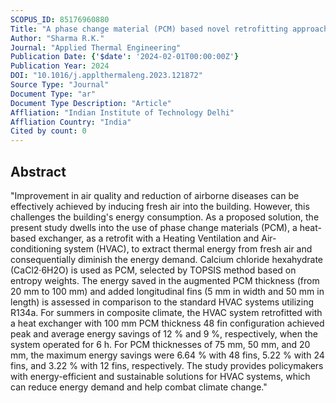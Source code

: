 ```yaml
---
SCOPUS_ID: 85176960880
Title: "A phase change material (PCM) based novel retrofitting approach in the air conditioning system to reduce building energy demand"
Author: "Sharma R.K."
Journal: "Applied Thermal Engineering"
Publication Date: {'$date': '2024-02-01T00:00:00Z'}
Publication Year: 2024
DOI: "10.1016/j.applthermaleng.2023.121872"
Source Type: "Journal"
Document Type: "ar"
Document Type Description: "Article"
Affliation: "Indian Institute of Technology Delhi"
Affliation Country: "India"
Cited by count: 0
---
```


## Abstract
"Improvement in air quality and reduction of airborne diseases can be effectively achieved by inducing fresh air into the building. However, this challenges the building's energy consumption. As a proposed solution, the present study dwells into the use of phase change materials (PCM), a heat-based exchanger, as a retrofit with a Heating Ventilation and Air-conditioning system (HVAC), to extract thermal energy from fresh air and consequentially diminish the energy demand. Calcium chloride hexahydrate (CaCl2·6H2O) is used as PCM, selected by TOPSIS method based on entropy weights. The energy saved in the augmented PCM thickness (from 20 mm to 100 mm) and added longitudinal fins (5 mm in width and 50 mm in length) is assessed in comparison to the standard HVAC systems utilizing R134a. For summers in composite climate, the HVAC system retrofitted with a heat exchanger with 100 mm PCM thickness 48 fin configuration achieved peak and average energy savings of 12 % and 9 %, respectively, when the system operated for 6 h. For PCM thicknesses of 75 mm, 50 mm, and 20 mm, the maximum energy savings were 6.64 % with 48 fins, 5.22 % with 24 fins, and 3.22 % with 12 fins, respectively. The study provides policymakers with energy-efficient and sustainable solutions for HVAC systems, which can reduce energy demand and help combat climate change."
